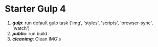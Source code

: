 <h1>Starter Gulp 4</h1>

<ol>
	<li><strong title="gulp task"><em>gulp</em></strong>: run default gulp task ('img', 'styles', 'scripts', 'browser-sync', 'watch')</li>
	<li><strong title="build task"><em>public</em></strong>: run build</li>
	<li><strong title="cleanimg task"><em>cleanimg</em></strong>: Clean IMG's</li>
</ol>


